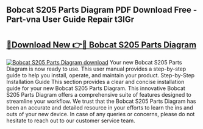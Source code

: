## Bobcat S205 Parts Diagram PDF Download Free - Part-vna User Guide Repair t3IGr

# <h2><a href="http://dfs4dyr.blite.top/?on=Bobcat+S205+Parts+Diagram">🔗Download New 👉🔴 Bobcat S205 Parts Diagram</a></h2>

[![Bobcat S205 Parts Diagram download](https://i.imgur.com/lujVjoI.png)](http://dfs4dyr.blite.top/?on=Bobcat+S205+Parts+Diagram)
Your new Bobcat S205 Parts Diagram is now ready to use. This user manual provides a step-by-step guide to help you install, operate, and maintain your product. Step-by-Step Installation Guide This section provides a clear and concise installation guide for your new Bobcat S205 Parts Diagram. This innovative Bobcat S205 Parts Diagram offers a comprehensive suite of features designed to streamline your workflow. We trust that the Bobcat S205 Parts Diagram has been an accurate and detailed resource in your efforts to learn the ins and outs of your new device. In case of any queries or concerns, please do not hesitate to reach out to our customer service team.
